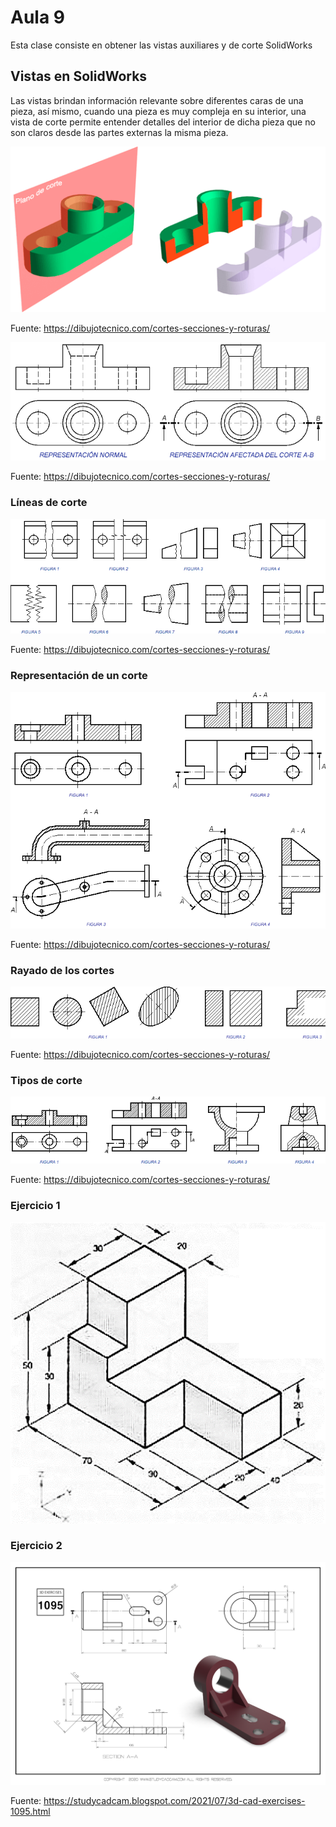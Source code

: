 <h1>Aula 9</h1>

Esta clase consiste en obtener las vistas auxiliares y de corte SolidWorks

<h2>Vistas en SolidWorks</h2>

Las vistas brindan información relevante sobre diferentes caras de una pieza, así mismo, cuando una pieza es muy compleja en su interior, una vista de corte permite entender detalles del interior de dicha pieza que no son claros desde las partes externas la misma pieza.

![Plano de corte](image-2.png)

Fuente: https://dibujotecnico.com/cortes-secciones-y-roturas/

![Vista de corte](image-3.png)

Fuente: https://dibujotecnico.com/cortes-secciones-y-roturas/

<h3>Líneas de corte</h3>

![Líneas de corte](image-4.png)

Fuente: https://dibujotecnico.com/cortes-secciones-y-roturas/

<h3>Representación de un corte</h3>

![Representación de un corte](image-5.png)

Fuente: https://dibujotecnico.com/cortes-secciones-y-roturas/

<h3>Rayado de los cortes</h3>

![Rayado de los cortes](image-6.png)

Fuente: https://dibujotecnico.com/cortes-secciones-y-roturas/

<h3>Tipos de corte</h3>

![Tipos de corte](image-7.png)

Fuente: https://dibujotecnico.com/cortes-secciones-y-roturas/

<h3>Ejercicio 1</h3>

![Ejercicio1](image.png)

<h3>Ejercicio 2</h3>

![Ejercicio2](image-1.png)

Fuente: https://studycadcam.blogspot.com/2021/07/3d-cad-exercises-1095.html